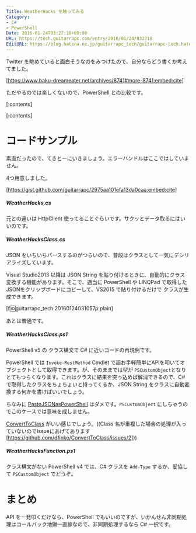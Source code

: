 ```yaml
---
Title: WeatherHacks を触ってみる
Category:
- C#
- PowerShell
Date: 2016-01-24T03:27:18+09:00
URL: https://tech.guitarrapc.com/entry/2016/01/24/032718
EditURL: https://blog.hatena.ne.jp/guitarrapc_tech/guitarrapc-tech.hatenablog.com/atom/entry/6653586347154292648
---
```


Twitter を眺めていると面白そうなのをみつけたので、自分ならどう書くか考えてました。

[https://www.baku-dreameater.net/archives/8741#more-8741:embed:cite]

ただやるのでは楽しくないので、PowerShell との比較です。


[:contents]

[:contents]

# コードサンプル

素直だったので、てきとーにいきましょう。エラーハンドルはここではしていません。

4つ用意しました。

[https://gist.github.com/guitarrapc/2975aa101efa13da0caa:embed:cite]

##### WeatherHacks.cs

元との違いは HttpClient 使ってることぐらいです。サクッとデータ取るにはいいのです。

##### WeatherHacksClass.cs

JSON をいちいちパースするのがつらいので、普段はクラスとして一気にデシリアライズしています。

Visual Studio2013 以降は JSON String を貼り付けるときに、自動的にクラス変換する機能があります。そこで、適当に PowerShell や LINQPad で取得したJSONをクリップボードにコピーして、VS2015 で貼り付けるだけで クラスが生成できます。

[f:id:guitarrapc_tech:20160124031057p:plain]

あとは普通です。

##### WeatherHacksClass.ps1

PowerShell v5 の クラス構文で C# に近いコードの再現例です。

PowerShell では ```Invoke-RestMethod``` Cmdlet で超お手軽簡単にAPIを叩いてオブジェクトとして取得できます。が、そのままでは型が ```PSCustomObject```となりとてもつらくなります。これはクラスに結果を突っ込めば解消できるので、C# で取得したクラスをちょちょいと持ってくるか、JSON String をクラスに自動変換する何かを書けばいいでしょう。

ちなみに [PasteJSONasPowerShell](https://github.com/dfinke/PasteJSONasPowerShell) はダメです。```PSCustomObject``` にしちゃうのでこのケースでは意味を成しません。

[ConvertToClass](https://www.powershellgallery.com/packages/ConvertToClass) がいい感じでしょう。((Class 名が重複した場合の処理が入っていないのでIssueにあげてあります [https://github.com/dfinke/ConvertToClass/issues/2]))

##### WeatherHacksFunction.ps1

クラス構文がない PowerShell v4 では、C# クラスを ```Add-Type``` するか、妥協して ```PSCustomObject``` でどうぞ。

# まとめ

API を一発叩くだけなら、PowerShell でもいいのですが、いかんせん非同期処理はコールバック地獄一直線なので、非同期処理するなら C# 一択です。
